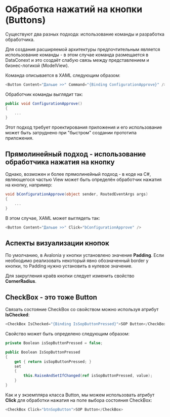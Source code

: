 # Обработка нажатий на кнопки (Buttons)

Существуют два разных подхода: использование команды и разработка обработчика.

Для создания расширяемой архитектуры предпочтительным является использование команды - в этом случае команда размещается в DataConext и это создаёт слабую связь между представлением и бизнес-логикой (ModelView).

Команда описывается в XAML следующим образом:

``` csharp
<Button Content="Дальше >>" Command="{Binding ConfigurationApprove}" />
```

Обработчик команды выглядит так:

``` csharp
public void ConfigurationApprove()
{
    ...
}
```

Этот подход требует проектирования приложения и его использование может быть затруднено при "быстром" создании прототипа приложения.

## Прямолинейный подход - использование обработчика нажатия на кнопку

Однако, возможен и более прямолинейный подход - в коде на C#, являющегося частью View может быть определён обработчик нажатия на кнопку, например:

``` csharp
void bConfigurationApprove(object sender, RoutedEventArgs args)
{
    ...
}
```

В этом случае, XAML может выглядеть так:

``` csharp
<Button Content="Дальше >>" Click="bConfigurationApprove" />
```

## Аспекты визуализации кнопок

По умолчанию, в Avalonia у кнопки установлено значение **Padding**. Если необходимо реализовать некоторый явно обозначенный border у кнопки, то Padding нужно установить в нулевое значение.

Для закругления краёв кнопки следует изменить свойство **CornerRadius**.

## CheckBox - это тоже Button

Связать состояние CheckBox со свойством можно используя атрибут **IsChecked**:

``` csharp
<CheckBox IsChecked="{Binding IsSopButtonPressed}">SOP Button</CheckBox>
```

Свойство может быть определено следующим образом:

``` csharp
private Boolean isSopButtonPressed = false;

public Boolean IsSopButtonPressed
{
    get { return isSopButtonPressed; }
    set
    {
        this.RaiseAndSetIfChanged(ref isSopButtonPressed, value);
    }
}
```

Как и у экземпляра класса Button, мы можем использовать атрибут **Click** для обработки нажатия на поле выбора состояния CheckBox:

``` csharp
<CheckBox Click="btnSopButton">SOP Button</CheckBox>
```
